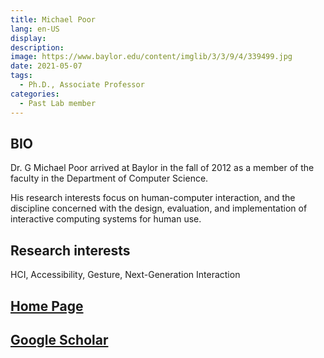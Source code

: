 ```yaml
---
title: Michael Poor
lang: en-US
display: 
description: 
image: https://www.baylor.edu/content/imglib/3/3/9/4/339499.jpg
date: 2021-05-07
tags:
  - Ph.D., Associate Professor
categories:
  - Past Lab member
--- 
```


## BIO
Dr. G Michael Poor arrived at Baylor in the fall of 2012 as a member of the faculty in the Department of Computer Science.

His research interests focus on human-computer interaction, and the discipline concerned with the design, evaluation, and implementation of interactive computing systems for human use.


## Research interests
HCI, Accessibility, Gesture, Next-Generation Interaction

## [Home Page](https://onlinecs.baylor.edu/faculty/dr-g-michael-poor)

## [Google Scholar](https://scholar.google.com/citations?user=udCWkPoAAAAJ&hl=en&oi=ao)